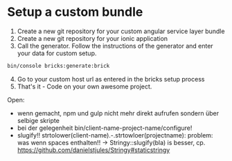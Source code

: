 Setup a custom bundle
=====================

1. Create a new git repository for your custom angular service layer bundle
2. Create a new git repository for your ionic application
3. Call the generator. Follow the instructions of the generator and enter your data for custom setup.

```bash
bin/console bricks:generate:brick
```

4. Go to your custom host url as entered in the bricks setup process
5. That's it - Code on your own awesome project.

Open:

- wenn gemacht, npm und gulp nicht mehr direkt aufrufen sondern über selbige skripte
- bei der gelegenheit bin/client-name-project-name/configure!
- slugify!! strtolower(client-name).-.strtowloer(projectname): problem: was wenn spaces enthalten!!
  -> Stringy::slugify(bla) is besser, cp. https://github.com/danielstjules/Stringy#staticstringy